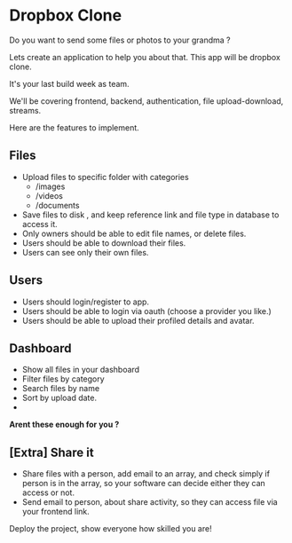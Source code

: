 # Dropbox Clone

Do you want to send some files or  photos  to your grandma ?

Lets create an application to help you about that. This app will be dropbox clone.

It's your last build week as team.

We'll be covering frontend, backend, authentication, file upload-download, streams.

Here are  the features to implement.


## Files

- Upload files to specific folder with categories
	- /images
	- /videos
	- /documents
- Save files to disk , and keep reference link and file type in database to access it.
- Only owners should be able to edit file names, or delete files.
- Users should be able to download their files.
- Users can see only their own files.


## Users

- Users should login/register to app.
- Users should be able to login via oauth (choose a provider you like.)
- Users should be able to upload their profiled details and avatar.


## Dashboard

- Show all files in your dashboard
- Filter files by category
- Search files by name
- Sort by upload date.
- 
**Arent these enough for you ?**

## [Extra] Share it

- Share files with a person, add email to an array, and check simply if person is in the array, so your software can decide either they can access or not.
- Send email to person, about share activity, so they can access file via your frontend link.

Deploy the project, show everyone how skilled you are!





